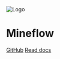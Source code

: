 <img src="https://raw.githubusercontent.com/aieuo/Mineflow/master/icon.png" style="max-width: 120px" alt="Logo">

# Mineflow


[GitHub](https://github.com/aieuo/Mineflow/)
<a href="/docs/eng/#/README">Read docs</a>
